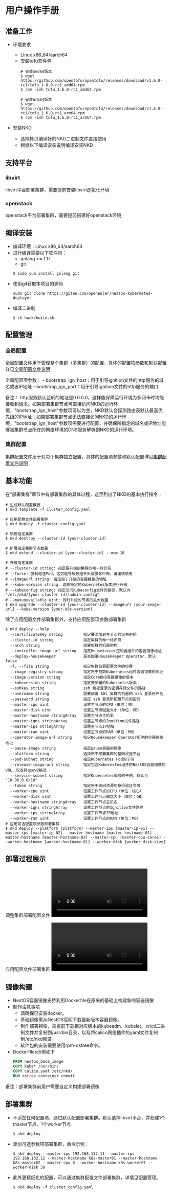 # 用户操作手册

## 准备工作 

* 环境要求
  * Linux x86_64/aarch64
  * 安装tofu软件包
    ``` shell
    # 安装amd64版本
    $ wget https://github.com/opentofu/opentofu/releases/download/v1.6.0-rc1/tofu_1.6.0-rc1_amd64.rpm
    $ rpm -ivh tofu_1.6.0-rc1_amd64.rpm
    ``` 
    ``` shell
    # 安装arm64版本
    $ wget https://github.com/opentofu/opentofu/releases/download/v1.6.0-rc1/tofu_1.6.0-rc1_arm64.rpm
    $ rpm -ivh tofu_1.6.0-rc1_arm64.rpm
    ``` 

* 安装NKD
  * 选择拷贝编译好的NKD二进制文件直接使用
  * 根据以下编译安装说明编译安装NKD

## 支持平台

### libvirt
libvirt平台部署集群，需要提前安装libvirt虚拟化环境

### openstack
openstack平台部署集群，需要提前搭建好openstack环境

## 编译安装

* 编译环境：Linux x86_64/aarch64
* 进行编译需要以下软件包：
  * golang >= 1.17
  * git
  ``` shell
  $ sudo yum install golang git
  ```  
* 使用git获取本项目的源码
  ``` shell
  sudo git clone https://gitee.com/openeuler/nestos-kubernetes-deployer
  ```
* 编译二进制
  ``` shell
  $ sh hack/build.sh
  ```

## 配置管理

### 全局配置
全局配置文件用于管理整个集群（多集群）的配置，具体的配置项参数和默认配置详见[全局配置文件说明](/docs/globalconfig_file_desc.md)

全局配置项参数：
    - bootstrap_ign_host：用于引导ignition文件的http服务的域名或者IP地址
    - bootstrap_ign_port：用于引导ignition文件的http服务的端口

备注：
http服务默认监听的地址是0.0.0.0，这样能保障运行环境为多网卡时均能接收到请求。如果部署集群节点可直接访问NKD的运行环境，"bootstrap_ign_host"参数项可以为空，NKD默认会探测路由表默认最高优先级的IP地址；如果部署集群节点无法直接访问NKD的运行环境，"bootstrap_ign_host"参数项需要进行配置，并确保所指定的域名或IP地址能够被集群节点所在的网络环境的DNS服务解析到NKD的运行环境。

### 集群配置
集群配置文件用于对每个集群独立配置，具体的配置项参数和默认配置详见[集群配置文件说明](/docs/config_file_desc.md)

## 基本功能

在“部署集群”章节中有部署集群的具体过程，这里列出了NKD的基本执行指令：
  ``` shell
  # 生成默认配置模板
  $ nkd template -f cluster_config.yaml

  # 应用配置文件部署集群
  $ nkd deploy -f cluster_config.yaml

  # 销毁指定集群
  $ nkd destroy --cluster-id [your-cluster-id]

  # 扩展指定集群节点数量
  $ nkd extend --cluster-id [your-cluster-id] --num 10

  # 升级指定集群
  # --cluster-id string: 指定要升级的集群的唯一标识符
  # --force: 强制驱逐Pod，这可能导致数据丢失或服务中断，请谨慎使用
  # --imageurl string: 指定用于升级的容器镜像的地址
  # --kube-version string: 选择特定的Kubernetes版本进行升级
  # --kubeconfig string: 指定访问Kubeconfig文件的路径，默认为 "/etc/nkd/[your-cluster-id]/admin.config"
  # --maxunavailable uint: 同时升级的节点的最大数量
  $ nkd upgrade --cluster-id [your-cluster-id] --imageurl [your-image-url] --kube-version [your-k8s-version] 
  ```
除了应用配置文件部署集群外，支持应用配置项参数部署集群
  ``` shell
  $ nkd deploy --help
    --CertificateKey string         指定要添加到主节点的证书密钥
    --cluster-id string             指定集群的唯一标识符
    --arch string                   部署集群的机器架构
    --controller-image-url string   指定Housekeeper控制器组件的容器镜像地址
    --deploy-housekeeper            是否部署Housekeeper Operator，默认false
    -f, --file string               指定集群部署配置文件的位置
    --image-registry string         指定用于拉取Kubernetes组件容器镜像的地址
    --image-version string          指定CoreDNS容器镜像的版本
    --kubeversion string            指定要部署的Kubernetes版本
    --sshkey string                 ssh 免密登录的密钥存储文件的路径
    --username string               需要部署 k8s 集群的机器的 ssh 登录用户名
    --password string               指定 ssh 登录所配置节点的密码
    --master-cpu uint               设置主节点的CPU（单位：核）
    --master-disk uint              设置主节点磁盘大小（单位：GB）
    --master-hostname stringArray   设置主节点主机名
    --master-igns stringArray       设置主节点的Ignition文件路径
    --master-ips stringArray        设置主节点IP地址
    --master-ram uint               设置主节点的RAM（单位：MB）
    --operator-image-url string     指定Housekeeper Operator组件的容器镜像地址
    --pause-image string            指定pause容器的镜像
    --platform string               选择用于部署集群的基础设施平台
    --pod-subnet string             指定Kubernetes Pod的子网
    --release-image-url string      指定包含Kubernetes组件的NestOS容器镜像的URL，仅支持qcow2格式
    --service-subnet string         指定Kubernetes服务的子网，默认为 "10.96.0.0/16"
    --token string                  指定用于访问资源的身份验证令牌
    --worker-cpu uint               设置工作节点的CPU（单位：核心）
    --worker-disk uint              设置工作节点磁盘大小（单位：GB）
    --worker-hostname stringArray   设置工作节点主机名  
    --worker-igns stringArray       设置工作节点的Ignition文件路径
    --worker-ips stringArray        设置工作节点IP地址
    --worker-ram uint               设置工作节点的RAM（单位：MB）
  # 应用可选配置项参数部署集群
  $ nkd deploy --platform [platform] --master-ips [master-ip-01] --master-ips [master-ip-02] --master-hostname [master-hostname-01] --master-hostname [master-hostname-02] --master-cpu [master-cpu-cores] --worker-hostname [worker-hostname-01] --worker-disk [worker-disk-size]
  ```

## 部署过程展示

调整集群部署配置文件
![](./figures/cluster_config.mp4)

应用配置文件部署集群
![](./figures/cluster_deploy.mp4)

## 镜像构建

* NestOS容器镜像支持利用Dockerfile在原来的基础上构建新的容器镜像
* 制作注意事项
    * 请确保已安装docker。
    * 基础镜像需从NestOS官网下载最新版本容器镜像。
    * 制作部署镜像，需提前下载相对应版本的kubeadm、kubelet、crictl二进制文件并复制到/usr/bin目录，以及将calico网络插件的yaml文件复制到/etc/nkd目录。
    * 软件包的安装需要使用rpm-ostree命令。
 * Dockerfiles示例如下
      ``` dockerfile
      FROM nestos_base_image
      COPY kube* /usr/bin/
      COPY calico.yaml /etc/nkd/
      RUN ostree container commit
      ```
备注：部署集群前用户需要自定义构建部署镜像

## 部署集群

 - 不添加任何配置项，通过默认配置部署集群。默认选择libvirt平台，并创建1个master节点、1个worker节点
    ``` shell
    $ nkd deploy
    ```
 - 添加可选参数项部署集群，命令示例：
    ``` shell
    $ nkd deploy --master-ips 192.168.132.11 --master-ips 192.168.132.12 --master-hostname k8s-master01 --master-hostname k8s-master02 --master-cpu 8 --worker-hostname k8s-worker01 --worker-disk 50
    ```
 - 此外更精细化的配置，可以通过集群配置文件部署集群，详情见配置管理。
    ``` shell
    $ nkd deploy -f cluster_config.yaml
    ```
